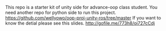 This repo is a starter kit of unity side for advance-oop class student.
You need another repo for python side to run this project.
https://github.com/wellyowo/oop-proj-unity-ros/tree/master 
If you want to know the detial please see this slides.
http://gofile.me/773h8/oi727cCdj
